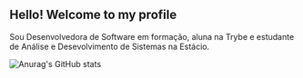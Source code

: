 ## Hello! Welcome to my profile

Sou Desenvolvedora de Software em formação, aluna na Trybe e estudante de Análise e Desevolvimento de Sistemas na Estácio.

![Anurag's GitHub stats](https://github-readme-stats.vercel.app/api?username=Lethiciahas=true&theme=transparent)

